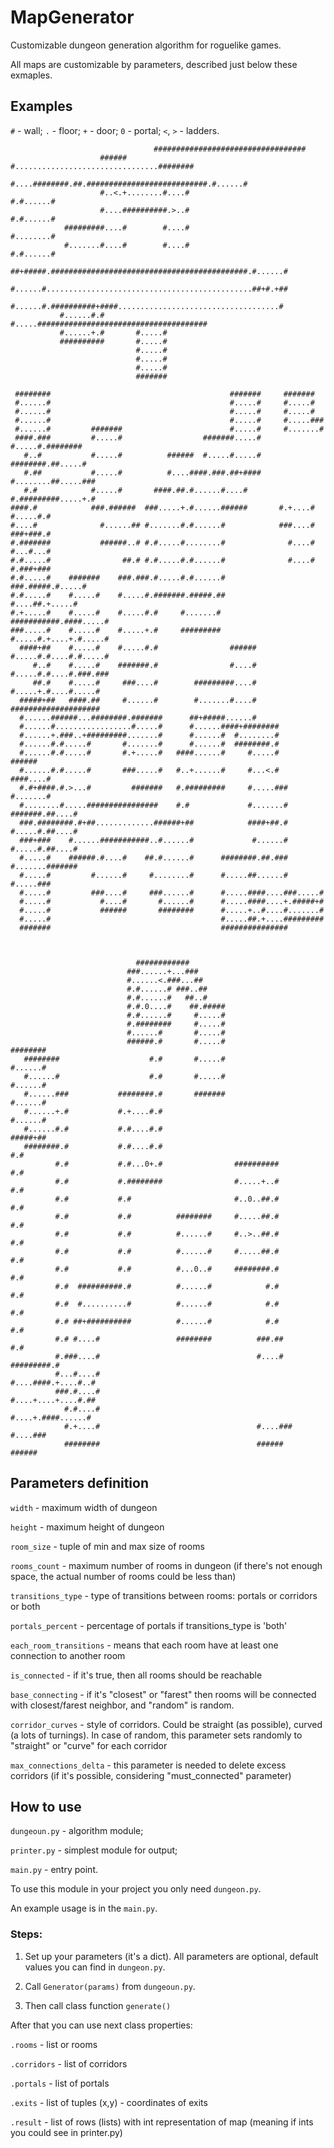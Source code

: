 MapGenerator
===========

Customizable dungeon generation algorithm for roguelike games.

All maps are customizable by parameters, described just below these exmaples.

Examples
--------
`#` - wall;
`.` - floor;
`+` - door;
`0` - portal;
`<`, `>` - ladders.

```
                                ##################################              
                    ######      #................................########       
                    #....########.##.###########################.#......#       
                    #..<.+........#....#                       #.#......#       
                    #....##########.>..#                       #.#......#       
            #########....#        #....#                       #........#       
            #.......#....#        #....#                       #.#......#       
           ##+#####.############################################.#......#       
           #......#..............................................##+#.+##       
           #......#.##########+####....................................#        
           #......#.#       #.....######################################        
           #......+.#       #.....#                                             
           ##########       #.....#                                             
                            #.....#                                             
                            #.....#                                             
                            #.....#                                             
                            #######                                             

```
```
 ########                                        #######     #######            
 #......#                                        #.....#     #.....#            
 #......#                                        #.....#     #.....#            
 #......#                                        #.....#     #.....###          
 #......#         #######                        #.....#     #.......#          
 ####.###         #.....#                  #######.....#     #.....#.########   
   #..#           #.....#          ######  #.....#.....#    ########.##.....#   
   #.##           #.....#          #....####.###.##+####    #........##.....### 
   #.#            #.....#       ####.##.#......#....#       #.#########.....+.# 
####.#            ###.######  ###.....+.#......######       #.+....#  #.....#.# 
#....#              #......## #.......#.#......#            ###....#  ###+###.# 
#.#######           ######..# #.#.....#........#              #....#  #...#...# 
#.#.....#                ##.# #.#.....#.#......#              #....#  #.###+### 
#.#.....#    #######    ###.###.#.....#.#......#              ###.#####.#.....# 
#.#.....#    #.....#    #.....#.#######.#####.##                #....##.+.....# 
#.+.....#    #.....#    #.....#.#     #.......#          ###########.####.....# 
###.....#    #.....#    #.....+.#     #########          #.....#.+....+.#.....# 
  ####+##    #.....#    #.....#.#                ######  #.....#.#....#.#.....# 
     #..#    #.....#    #######.#                #....#  #.....#.#....#.###.### 
     ##.#    #.....#     ###....#        #########....#  #.....+.#....#.....#   
  #####+##   ####.##     #......#        #.......#....#  ####################   
  #......######...########.#######      ##+#####......#                         
  #......#.................#.....#      #......####+########                    
  #......+.###..+#########.......#      #......#  #........#                    
  #......#.#.....#       #.......#      #......#  ########.#                    
  #......#.#.....#       #.+.....#   ####......#     #.....#            ######  
  #......#.#.....#       ###.....#   #..+......#     #...<.#         ####....#  
  #.#+####.#.>...#         #######   #.#########     #.....###       #.......#  
  #........#.....################    #.#             #.......# #######.##....#  
  ###.########.#+##.............######+##            ####+##.# #.....#.##....#  
  ###+###    #......###########..#......#             #......# #.....#.##....#  
  #.....#    ######.#....#    ##.#......#      ########.##.### #.......#######  
  #.....#         #......#     #........#      #.....##......# #.....###        
  #.....#         ###....#     ###......#      #.....####....###.....#          
  #.....#           #....#       #......#      #.....####....+.#####+#          
  #.....#           ######       ########      #.....+..#....#.......#          
  #.....#                                      #.....##.+....#########          
  #######                                      ###############                  
                                                                                
```
```
                                                                                
                            ############                                        
                          ###......+...###                                      
                          #......<.###...##                                     
                          #.#......# ###..##                                    
                          #.#......#   ##..#                                    
                          #.#.0....#    ##.#####                                
                          #.#......#     #.....#                                
                          #.########     #.....#                                
                          #......#       #.....#                                
                          ######.#       #.....#                   ########     
   ########                    #.#       #.....#                   #......#     
   #......#                    #.#       #.....#                   #......#     
   #......###           ########.#       #######                   #......#     
   #......+.#           #.+....#.#                                 #......#     
   #......#.#           #.#....#.#                                 #####+##     
   ########.#           #.#....#.#                                     #.#      
          #.#           #.#...0+.#                ##########           #.#      
          #.#           #.########                #.....+..#           #.#      
          #.#           #.#                       #..0..##.#           #.#      
          #.#           #.#          ########     #.....##.#           #.#      
          #.#           #.#          #......#     #..>..##.#           #.#      
          #.#           #.#          #......#     #.....##.#           #.#      
          #.#           #.#          #...0..#     ########.#           #.#      
          #.#  ##########.#          #......#            #.#           #.#      
          #.#  #..........#          #......#            #.#           #.#      
          #.# ##+##########          #......#            #.#           #.#      
          #.# #....#                 ########          ###.##          #.#      
          #.###....#                                   #....#  #########.#      
          #...#....#                                   #....####.+....#..#      
          ###.#....#                                   #....+....+....#.##      
            #.#....#                                   #....+.####......#       
            #.+....#                                   #....###  #....###       
            ########                                   ######    ######         

```

Parameters definition
-----------

`width` - maximum width of dungeon

`height` - maximum height of dungeon

`room_size` - tuple of min and max size of rooms

`rooms_count` - maximum number of rooms in dungeon (if there's not enough space, the actual number of rooms could be less than)

`transitions_type` - type of transitions between rooms: portals or corridors or both

`portals_percent` - percentage of portals if transitions_type is 'both'

`each_room_transitions` - means that each room have at least one connection to another room

`is_connected` - if it's true, then all rooms should be reachable

`base_connecting` - if it's "closest" or "farest" then rooms will be connected with closest/farest neighbor, and "random" is random.

`corridor_curves` - style of corridors. Could be straight (as possible), curved (a lots of turnings). In case of random, this parameter sets randomly to "straight" or "curve" for each corridor

`max_connections_delta` - this parameter is needed to delete excess corridors (if it's possible, considering "must_connected" parameter)


How to use
-----------

`dungeoun.py` - algorithm module;

`printer.py` - simplest module for output;

`main.py` - entry point.

To use this module in your project you only need `dungeon.py`.

An example usage is in the `main.py`.

### Steps:

1. Set up your parameters (it's a dict). All parameters are optional, default values you can find in `dungeon.py`.

2. Call `Generator(params)` from `dungeoun.py`.

3. Then call class function `generate()`

After that you can use next class properties:

`.rooms` - list or rooms

`.corridors` - list of corridors

`.portals` - list of portals

`.exits` - list of tuples (x,y) - coordinates of exits

`.result` - list of rows (lists) with int representation of map (meaning if ints you could see in printer.py)
